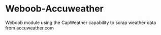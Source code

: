 # Weboob-Accuweather
Weboob module using the CapWeather capability to scrap weather data from accuweather.com
